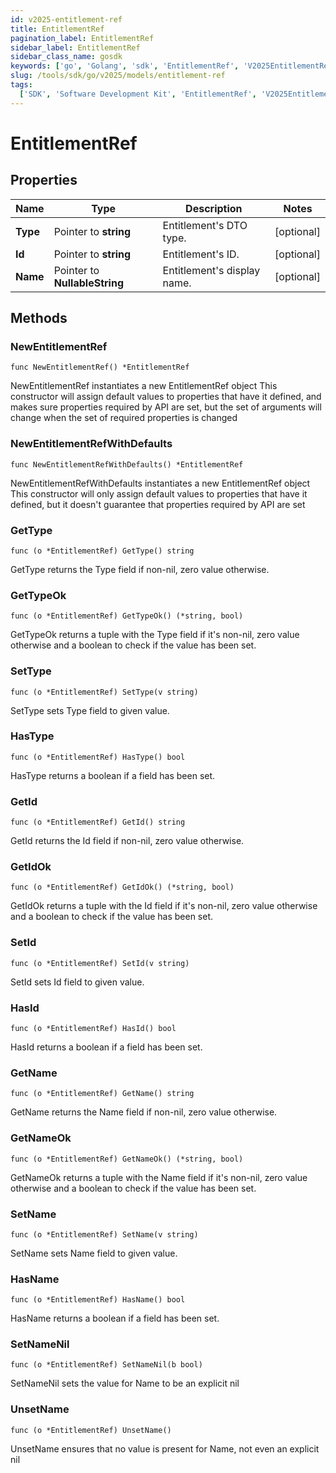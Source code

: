 ```yaml
---
id: v2025-entitlement-ref
title: EntitlementRef
pagination_label: EntitlementRef
sidebar_label: EntitlementRef
sidebar_class_name: gosdk
keywords: ['go', 'Golang', 'sdk', 'EntitlementRef', 'V2025EntitlementRef']
slug: /tools/sdk/go/v2025/models/entitlement-ref
tags:
  ['SDK', 'Software Development Kit', 'EntitlementRef', 'V2025EntitlementRef']
---
```


# EntitlementRef

## Properties

| Name | Type | Description | Notes |
| --- | --- | --- | --- |
| **Type** | Pointer to **string** | Entitlement's DTO type. | [optional] |
| **Id** | Pointer to **string** | Entitlement's ID. | [optional] |
| **Name** | Pointer to **NullableString** | Entitlement's display name. | [optional] |

## Methods

### NewEntitlementRef

`func NewEntitlementRef() *EntitlementRef`

NewEntitlementRef instantiates a new EntitlementRef object This constructor will assign default values to properties that have it defined, and makes sure properties required by API are set, but the set of arguments will change when the set of required properties is changed

### NewEntitlementRefWithDefaults

`func NewEntitlementRefWithDefaults() *EntitlementRef`

NewEntitlementRefWithDefaults instantiates a new EntitlementRef object This constructor will only assign default values to properties that have it defined, but it doesn't guarantee that properties required by API are set

### GetType

`func (o *EntitlementRef) GetType() string`

GetType returns the Type field if non-nil, zero value otherwise.

### GetTypeOk

`func (o *EntitlementRef) GetTypeOk() (*string, bool)`

GetTypeOk returns a tuple with the Type field if it's non-nil, zero value otherwise and a boolean to check if the value has been set.

### SetType

`func (o *EntitlementRef) SetType(v string)`

SetType sets Type field to given value.

### HasType

`func (o *EntitlementRef) HasType() bool`

HasType returns a boolean if a field has been set.

### GetId

`func (o *EntitlementRef) GetId() string`

GetId returns the Id field if non-nil, zero value otherwise.

### GetIdOk

`func (o *EntitlementRef) GetIdOk() (*string, bool)`

GetIdOk returns a tuple with the Id field if it's non-nil, zero value otherwise and a boolean to check if the value has been set.

### SetId

`func (o *EntitlementRef) SetId(v string)`

SetId sets Id field to given value.

### HasId

`func (o *EntitlementRef) HasId() bool`

HasId returns a boolean if a field has been set.

### GetName

`func (o *EntitlementRef) GetName() string`

GetName returns the Name field if non-nil, zero value otherwise.

### GetNameOk

`func (o *EntitlementRef) GetNameOk() (*string, bool)`

GetNameOk returns a tuple with the Name field if it's non-nil, zero value otherwise and a boolean to check if the value has been set.

### SetName

`func (o *EntitlementRef) SetName(v string)`

SetName sets Name field to given value.

### HasName

`func (o *EntitlementRef) HasName() bool`

HasName returns a boolean if a field has been set.

### SetNameNil

`func (o *EntitlementRef) SetNameNil(b bool)`

SetNameNil sets the value for Name to be an explicit nil

### UnsetName

`func (o *EntitlementRef) UnsetName()`

UnsetName ensures that no value is present for Name, not even an explicit nil
